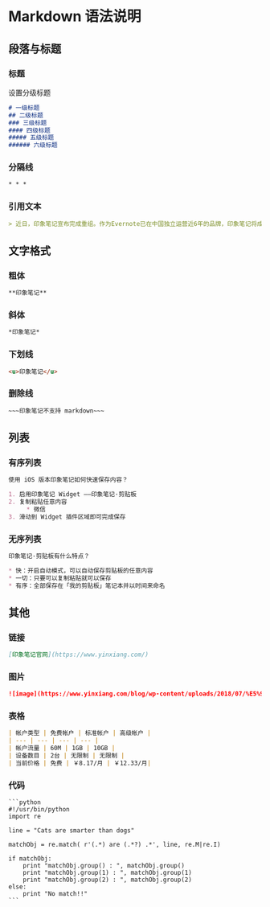 # Markdown 语法说明

## 段落与标题

### 标题

设置分级标题

```markdown
# 一级标题
## 二级标题
### 三级标题
#### 四级标题
##### 五级标题
###### 六级标题
```

### 分隔线

```markdown
* * *
```

### 引用文本

```markdown
> 近日，印象笔记宣布完成重组。作为Evernote已在中国独立运营近6年的品牌，印象笔记将成为由中方控股的中美合资独立运营实体，并获得红杉宽带跨境数字产业基金首轮数亿元人民币投资。
```

## 文字格式

### 粗体

```markdown
**印象笔记**
```

### 斜体

```markdown
*印象笔记*
```

### 下划线

```markdown
<u>印象笔记</u>
```

### 删除线

```markdown
~~~印象笔记不支持 markdown~~~
```

## 列表

### 有序列表

```markdown
使用 iOS 版本印象笔记如何快速保存内容？

1. 启用印象笔记 Widget ——印象笔记·剪贴板
2. 复制粘贴任意内容
     * 微信
3. 滑动到 Widget 插件区域即可完成保存
```

### 无序列表

```markdown
印象笔记·剪贴板有什么特点？

* 快：开启自动模式，可以自动保存剪贴板的任意内容
* 一切：只要可以复制粘贴就可以保存
* 有序：全部保存在「我的剪贴板」笔记本并以时间来命名
```

## 其他

### 链接

```markdown
[印象笔记官网](https://www.yinxiang.com/)
```

### 图片

```markdown
![image](https://www.yinxiang.com/blog/wp-content/uploads/2018/07/%E5%94%AE%E7%A5%A8%E5%BE%AE%E4%BF%A1%E5%B0%81%E9%9D%A22.png)
```

### 表格

```markdown
| 帐户类型 | 免费帐户 | 标准帐户 | 高级帐户 |
| --- | --- | --- | --- |
| 帐户流量 | 60M | 1GB | 10GB |
| 设备数目 | 2台 | 无限制 | 无限制 |
| 当前价格 | 免费 | ￥8.17/月 | ￥12.33/月|
```

### 代码

    ```python
    #!/usr/bin/python
    import re

    line = "Cats are smarter than dogs"

    matchObj = re.match( r'(.*) are (.*?) .*', line, re.M|re.I)

    if matchObj:
        print "matchObj.group() : ", matchObj.group()
        print "matchObj.group(1) : ", matchObj.group(1)
        print "matchObj.group(2) : ", matchObj.group(2)
    else:
        print "No match!!"
    ```
